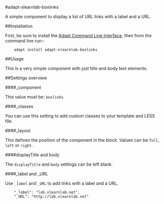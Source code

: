 #adapt-xlearnlab-boxlinks

A  simple component to display a list of URL links with a label and a URL.

##Installation

First, be sure to install the [Adapt Command Line Interface](https://github.com/adaptlearning/adapt-cli), then from the command line run:-

        adapt install adapt-xlearnlab-boxlinks

##Usage

This is a very simple component with just title and body text elements.

##Settings overview

####_component

This value must be: `boxlinks`

####_classes

You can use this setting to add custom classes to your template and LESS file.

####_layout

This defines the position of the component in the block. Values can be `full`, `left` or `right`. 

####displayTitle and body

The `displayTitle` and `body` settings can be left blank. 

####_label and _URL

Use `_label` and `_URL` to add links with a label and a URL.

		"_label": "lab.xlearnlab.net",
		"_URL": "http://lab.xlearnlab.net"